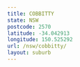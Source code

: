 ```yaml
---
title: COBBITTY
state: NSW
postcode: 2570
latitude: -34.042913
longitude: 150.525292
url: /nsw/cobbitty/
layout: suburb
---
```

